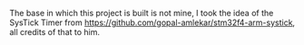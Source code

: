 The base in which this project is built is not mine, I took the idea of the SysTick Timer from https://github.com/gopal-amlekar/stm32f4-arm-systick, all credits of that to him.
